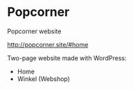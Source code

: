 # Popcorner
Popcorner website

http://popcorner.site/#home

Two-page website made with WordPress:
- Home
- Winkel (Webshop)

